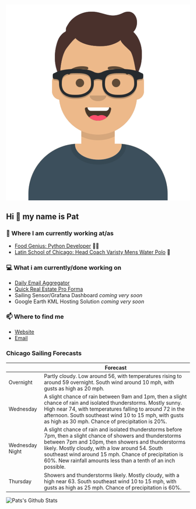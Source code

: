 [![Social banner for p-j-falconer](https://raw.githubusercontent.com/P-J-FALCONER/P-J-FALCONER/master/assets/avataaars.svg)](https://patfalconer.com/)
## Hi :wave: my name is Pat

### 💼 Where I am currently working at/as
- [Food Genius: Python Developer](https://getfoodgenius.com/) 🍔🐍
- [Latin School of Chicago: Head Coach Varisty Mens Water Polo](https://www.latinschool.org/) 🤽


### 💻 What i am currently/done working on
 - [Daily Email Aggregator](https://github.com/P-J-FALCONER/dott_daily_mail)
 - [Quick Real Estate Pro Forma](https://github.com/P-J-FALCONER/henry)
 - Sailing Sensor/Grafana Dashboard *coming very soon*
 - Google Earth KML Hosting Solution *coming very soon*

### 📫 Where to find me
 - [Website](https://patfalconer.com/)
 - [Email](mailto:patrick.j.falconer@gmail.com)


### Chicago Sailing Forecasts
|   | Forecast  |
|---|---|
| Overnight | Partly cloudy. Low around 56, with temperatures rising to around 59 overnight. South wind around 10 mph, with gusts as high as 20 mph. |
| Wednesday | A slight chance of rain between 9am and 1pm, then a slight chance of rain and isolated thunderstorms. Mostly sunny. High near 74, with temperatures falling to around 72 in the afternoon. South southeast wind 10 to 15 mph, with gusts as high as 30 mph. Chance of precipitation is 20%. |
| Wednesday Night | A slight chance of rain and isolated thunderstorms before 7pm, then a slight chance of showers and thunderstorms between 7pm and 10pm, then showers and thunderstorms likely. Mostly cloudy, with a low around 54. South southeast wind around 15 mph. Chance of precipitation is 60%. New rainfall amounts less than a tenth of an inch possible. |
| Thursday | Showers and thunderstorms likely. Mostly cloudy, with a high near 63. South southeast wind 10 to 15 mph, with gusts as high as 25 mph. Chance of precipitation is 60%. |

![Pats's Github Stats](https://github-readme-stats.vercel.app/api?username=p-j-falconer&show_icons=true&theme=radical)
